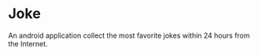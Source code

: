 Joke
====

An android application collect the most favorite jokes within 24 hours from the Internet.
